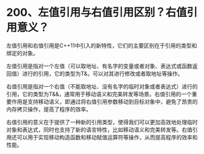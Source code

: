 # 200、左值引用与右值引用区别？右值引用意义？

左值引用和右值引用是C++11中引入的新特性，它们的主要区别在于引用的类型和绑定的对象。

左值引用是指对一个左值（可以取地址、有名字的变量或者对象、表达式或函数返回值）进行的引用，它的类型为T&，可以对其进行修改或者取地址等操作。

右值引用是指对一个右值（不能取地址、没有名字的临时对象或者表达式）进行的引用，它的类型为T&&，通常用于移动语义和完美转发等场景。右值引用的一个重要作用是支持移动语义，即通过将右值引用参数移动到目标对象中，避免了昂贵的内存拷贝操作，提高了程序的效率。

右值引用的意义在于提供了一种新的引用类型，使得我们可以更加高效地处理临时对象和表达式，同时也支持了新的语言特性，比如移动语义和完美转发等。右值引用还可以用于实现移动构造函数和移动赋值运算符等操作，从而提高程序的效率和性能。
